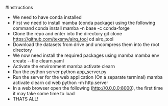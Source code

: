 #Instructions

- We need to have conda installed
- First we need to install mamba (conda package) using the following command
  conda install mamba -n base -c conda-forge
- Clone the repo and enter into the directory
  git clone https://github.com/texsmv/airq_tool
  cd airq_tool
- Download the datasets from drive and uncompress them into the root directory
- We now need install the required packages using mamba
  mamba env create --file clearn.yaml
- Activate the environment
  mamba activate clearn
- Run the python server
  python app_server.py
- Run the server for the web application (On a separate terminal)
  mamba activate clearn
  cd web
  python -m http.server
- In a web browser open the following (http://0.0.0.0:8000), the first time it may take some time to load
- THATS ALL!
